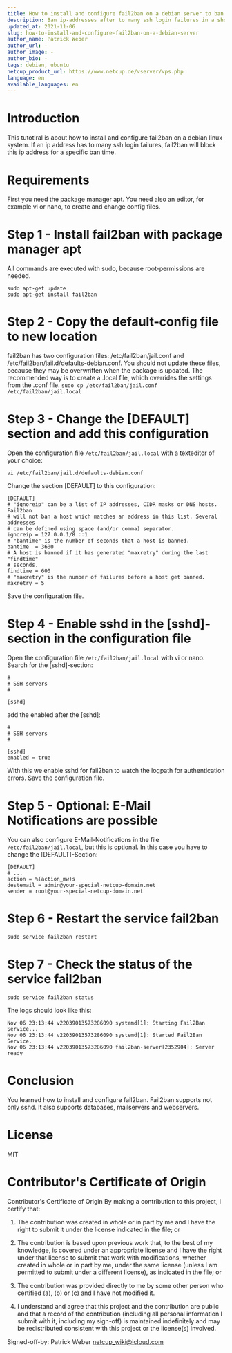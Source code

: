 ```yaml
---
title: How to install and configure fail2ban on a debian server to ban ip-addresses after to many ssh login failures
description: Ban ip-addresses after to many ssh login failures in a short time
updated_at: 2021-11-06
slug: how-to-install-and-configure-fail2ban-on-a-debian-server
author_name: Patrick Weber
author_url: -
author_image: -
author_bio: -
tags: debian, ubuntu
netcup_product_url: https://www.netcup.de/vserver/vps.php
language: en
available_languages: en
---
```


# Introduction
This tutotiral is about how to install and configure fail2ban on a debian linux system. If an ip address has to many ssh login failures, fail2ban will block this ip address for a specific ban time.

# Requirements
First you need the package manager apt. You need also an editor, for example vi or nano, to create and change config files.

# Step 1 - Install fail2ban with package manager apt
All commands are executed with sudo, because root-permissions are needed.

```
sudo apt-get update
sudo apt-get install fail2ban
```

# Step 2 - Copy the default-config file to new location
fail2ban has two configuration files: /etc/fail2ban/jail.conf and /etc/fail2ban/jail.d/defaults-debian.conf.
You should not update these files, because they may be overwritten when the package is updated.
The recommended way is to create a .local file, which overrides the settings from the .conf file.
```sudo cp /etc/fail2ban/jail.conf /etc/fail2ban/jail.local```

# Step 3 - Change the [DEFAULT] section and add this configuration
Open the configuration file ```/etc/fail2ban/jail.local``` with a texteditor of your choice:

```
vi /etc/fail2ban/jail.d/defaults-debian.conf
```

Change the section [DEFAULT] to this configuration:
```
[DEFAULT]
# "ignoreip" can be a list of IP addresses, CIDR masks or DNS hosts. Fail2ban
# will not ban a host which matches an address in this list. Several addresses
# can be defined using space (and/or comma) separator.
ignoreip = 127.0.0.1/8 ::1
# "bantime" is the number of seconds that a host is banned.
bantime  = 3600
# A host is banned if it has generated "maxretry" during the last "findtime"
# seconds.
findtime = 600
# "maxretry" is the number of failures before a host get banned.
maxretry = 5
```

Save the configuration file.

# Step 4 - Enable sshd in the [sshd]-section in the configuration file
Open the configuration file ```/etc/fail2ban/jail.local``` with vi or nano.
Search for the [sshd]-section:
```
#
# SSH servers
#

[sshd]
```

add the enabled after the [sshd]:

```
#
# SSH servers
#

[sshd]
enabled = true
```

With this we enable sshd for fail2ban to watch the logpath for authentication errors.
Save the configuration file.

# Step 5 - Optional: E-Mail Notifications are possible

You can also configure E-Mail-Notifications in the file ```/etc/fail2ban/jail.local```, but this is optional.
In this case you have to change the [DEFAULT]-Section:

```
[DEFAULT]
# ...
action = %(action_mw)s
destemail = admin@your-special-netcup-domain.net
sender = root@your-special-netcup-domain.net
```

# Step 6 - Restart the service fail2ban
```sudo service fail2ban restart```

# Step 7 - Check the status of the service fail2ban
```sudo service fail2ban status```

The logs should look like this:

```
Nov 06 23:13:44 v22039013573286090 systemd[1]: Starting Fail2Ban Service...
Nov 06 23:13:44 v22039013573286090 systemd[1]: Started Fail2Ban Service.
Nov 06 23:13:44 v22039013573286090 fail2ban-server[2352904]: Server ready
```

# Conclusion
You learned how to install and configure fail2ban. Fail2ban supports not only sshd. It also supports databases, mailservers and webservers.

# License
MIT

# Contributor's Certificate of Origin
Contributor's Certificate of Origin By making a contribution to this project, I certify that:

 1) The contribution was created in whole or in part by me and I have the right to submit it under the license indicated in the file; or

 2) The contribution is based upon previous work that, to the best of my knowledge, is covered under an appropriate license and I have the right under that license to submit that work with modifications, whether created in whole or in part by me, under the same license (unless I am permitted to submit under a different license), as indicated in the file; or

 3) The contribution was provided directly to me by some other person who certified (a), (b) or (c) and I have not modified it.

 4) I understand and agree that this project and the contribution are public and that a record of the contribution (including all personal information I submit with it, including my sign-off) is maintained indefinitely and may be redistributed consistent with this project or the license(s) involved.

Signed-off-by: Patrick Weber netcup_wiki@icloud.com

